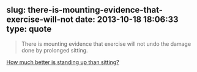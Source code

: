 slug: there-is-mounting-evidence-that-exercise-will-not
date: 2013-10-18 18:06:33
type: quote
---

> There is mounting evidence that exercise will not undo the damage done by prolonged sitting.

[How much better is standing up than sitting?](http://www.bbc.co.uk/news/magazine-24532996)
